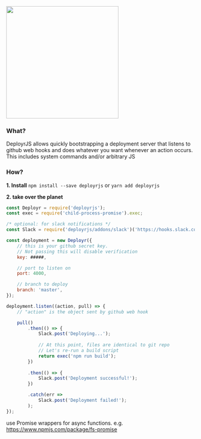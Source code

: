 <img src="https://cloud.githubusercontent.com/assets/1689818/19042025/0c44ffea-89a8-11e6-96c4-86fed4be8cdf.png" width="300">

### What?
DeployrJS allows quickly bootstrapping a deployment server that listens to github web hooks
and does whatever you want whenever an action occurs. This includes system commands and/or arbitrary JS

### How?

**1. Install** `npm install --save deployrjs` or `yarn add deployrjs`

**2. take over the planet**
```javascript
const Deployr = require('deployrjs');
const exec = require('child-process-promise').exec;

/* optional: for slack notifications */
const Slack = require('deployrjs/addons/slack')('https://hooks.slack.com/services/xxxxxx/xxxxxx/xxxxxx'); // Slack webhook URL

const deployment = new Deployr({
    // this is your github secret key.
    // Not passing this will disable verification
    key: #####,

    // port to listen on
    port: 4000,

    // branch to deploy
    branch: 'master',
});

deployment.listen((action, pull) => {
    // "action" is the object sent by github web hook

    pull()
        .then(() => {
            Slack.post('Deploying...');
            
            // At this point, files are identical to git repo
            // Let's re-run a build script
            return exec('npm run build');
        })
        
        .then(() => {
            Slack.post('Deployment successful!');
        })

        .catch(err =>
            Slack.post('Deployment failed!');
        );
});
```

use Promise wrappers for async functions.
e.g. https://www.npmjs.com/package/fs-promise

